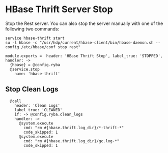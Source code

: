 
# HBase Thrift Server Stop

Stop the Rest server. You can also stop the server manually with one of
the following two commands:

```
service hbase-thrift start
su -l hbase -c "/usr/hdp/current/hbase-client/bin/hbase-daemon.sh --config /etc/hbase/conf stop rest"
```

    module.exports =  header: 'HBase Thrift Stop', label_true: 'STOPPED', handler: ->
      {hbase} = @config.ryba
      @service.stop
        name: 'hbase-thrift'

## Stop Clean Logs

      @call
        header: 'Clean Logs'
        label_true: 'CLEANED'
        if: -> @config.ryba.clean_logs
        handler: ->
          @system.execute
            cmd: "rm #{hbase.thrift.log_dir}/*-thrift-*"
            code_skipped: 1
          @system.execute
            cmd: "rm #{hbase.thrift.log_dir}/gc.log-*"
            code_skipped: 1
